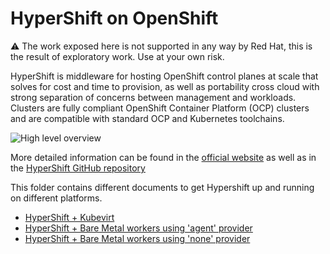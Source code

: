# HyperShift on OpenShift

:warning: The work exposed here is not supported in any way by Red Hat, this is the result of exploratory work. Use at your own risk.

HyperShift is middleware for hosting OpenShift control planes at scale that solves for cost and time to provision,
as well as portability cross cloud with strong separation of concerns between management and workloads.
Clusters are fully compliant OpenShift Container Platform (OCP) clusters and are compatible with standard OCP and Kubernetes toolchains.

![High level overview](https://hypershift-docs.netlify.app/images/high-level-overview.png)

More detailed information can be found in the [official website](https://hypershift-docs.netlify.app/)
as well as in the [HyperShift GitHub repository](https://github.com/openshift/hypershift/)

This folder contains different documents to get Hypershift up and running on different platforms.

* [HyperShift + Kubevirt](./kubevirt/README.md)
* [HyperShift + Bare Metal workers using 'agent' provider](./baremetal/agent.md)
* [HyperShift + Bare Metal workers using 'none' provider](./baremetal/none.md)
